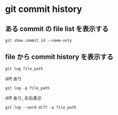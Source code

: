 
# git commit history


## ある commit の file list を表示する

```
git show commit_id --name-only
```


## file から commit history を表示する

```
git log file_path
```

diff あり

```
git log -p file_path
```

diff あり, 左右表示

```
git log --word-diff -p file_path
```


